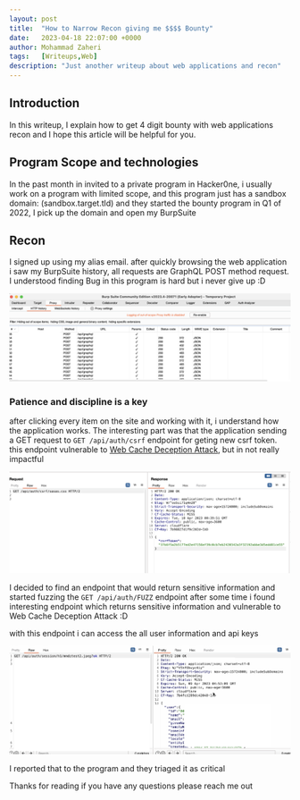 ```yaml
---
layout: post
title:  "How to Narrow Recon giving me $$$$ Bounty"
date:   2023-04-18 22:07:00 +0000
author: Mohammad Zaheri
tags:   [Writeups,Web]
description: "Just another writeup about web applications and recon"  
---
```


## Introduction

In this writeup, I explain how to get 4 digit bounty with web applications recon and I hope this article will be helpful for you.

## Program Scope and technologies 
In the past month in invited to a private program in Hacker0ne, i usually work on a program with limited scope, and this program just has a sandbox domain: (sandbox.target.tld) and they started the bounty program in Q1 of 2022, I pick up the domain and open my BurpSuite 

## Recon 
I signed up using my alias email. after quickly browsing the web application i saw my BurpSuite history, all requests are GraphQL POST method request. I understood finding Bug in this program is hard but i never give up :D


![POST requests](/imgs/inline/fupost.png)

### Patience and discipline is a key

after clicking every item on the site and working with it, i understand how the application works. 
The interesting part was that the application sending a GET request to ```GET /api/auth/csrf``` endpoint for geting new csrf token.
this endpoint vulnerable to [Web Cache Deception Attack](https://omergil.blogspot.com/2017/02/web-cache-deception-attack.html), but in not really impactful

![WCDA on CSRF endpoint](/imgs/inline/csrfe.png)

I decided to find an endpoint that would return sensitive information and started fuzzing the ```GET /api/auth/FUZZ``` endpoint 
after some time i found interesting endpoint which returns sensitive information and vulnerable to Web Cache Deception Attack :D

with this endpoint i can access the all user information and api keys 

![:D](/imgs/inline/donecd.png)

I reported that to the program and they triaged it as critical 

Thanks for reading if you have any questions please reach me out 

